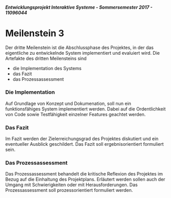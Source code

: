 ##### Entwicklungsprojekt Interaktive Systeme - Sommersemester 2017 - 11096044
# Meilenstein 3
Der dritte Meilenstein ist die Abschlussphase des Projektes, in der das eigentliche zu entwickelnde System implementiert und evaluiert wird.
Die Artefakte des dritten Meilensteins sind
* die Implementation des Systems
* das Fazit
* das Prozessassessment

### Die Implementation
Auf Grundlage von Konzept und Dokumenation, soll nun ein funktionsfähiges System implementiert werden. Dabei auf die Ordentlichkeit von Code sowie Testfähigkeit einzelner Features geachtet werden.

### Das Fazit
Im Fazit werden der Zielerreichungsgrad des Projektes diskutiert und ein eventueller Ausblick geschildert. Das Fazit soll ergebnisorientiert formuliert sein.

### Das Prozessassessment
Das Prozessassessment behandelt die kritische Reflexion des Projektes im Bezug auf die Einhaltung des Projektplans. Erläutert werden sollen auch der Umgang mit Schwierigkeiten oder mit Herausforderungen. Das Prozessassessment soll prozessorientiert formuliert werden.